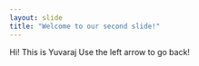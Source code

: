 ```yaml
---
layout: slide
title: "Welcome to our second slide!"
---
```

Hi! This is Yuvaraj
Use the left arrow to go back!
